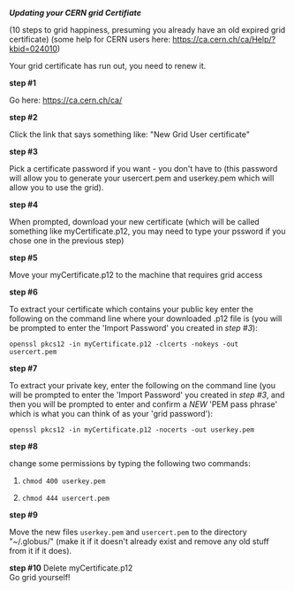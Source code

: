 ***Updating your CERN grid Certifiate***

(10 steps to grid happiness, presuming you already have an old expired grid certificate)
(some help for CERN users here: https://ca.cern.ch/ca/Help/?kbid=024010)



Your grid certificate has run out, you need to renew it.

**step #1**

Go here: https://ca.cern.ch/ca/

**step #2** 

Click the link that says something like: "New Grid User certificate"

**step #3** 

Pick a certificate password if you want - you don't have to (this password will allow you to generate your usercert.pem and userkey.pem which will allow you to use the grid).

**step #4** 

When prompted, download your new certificate (which will be called something like myCertificate.p12, you may need to type your pssword if you chose one in the previous step)

**step #5** 

Move your myCertificate.p12 to the machine that requires grid access

**step #6** 

To extract your certificate which contains your public key enter the following on the command line where your downloaded .p12 file is (you will be prompted to enter the 'Import Password' you created in *step #3*): 

`openssl pkcs12 -in myCertificate.p12 -clcerts -nokeys -out usercert.pem`

**step #7** 

To extract your private key, enter the following on the command line (you will be prompted to enter the 'Import Password' you created in *step #3*, and then you will be prompted to enter and confirm a *NEW* 'PEM pass phrase' which is what you can think of as your 'grid password'):

`openssl pkcs12 -in myCertificate.p12 -nocerts -out userkey.pem`

**step #8** 

change some permissions by typing the following two commands:

1) `chmod 400 userkey.pem`

2) `chmod 444 usercert.pem`


**step #9** 

Move the new files `userkey.pem` and `usercert.pem` to the directory "~/.globus/" (make it if it doesn't already exist and remove any old stuff from it if it does). 


**step #10** 
Delete myCertificate.p12  
Go grid yourself!
